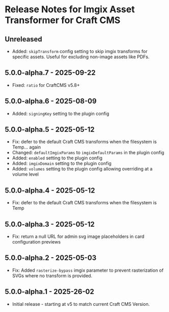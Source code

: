 # Release Notes for Imgix Asset Transformer for Craft CMS

## Unreleased

- Added: `skipTransform` config setting to skip imgix transforms for specific assets. Useful for excluding non-image assets like PDFs.

## 5.0.0-alpha.7 - 2025-09-22

- Fixed: `ratio` for CraftCMS v5.8+

## 5.0.0-alpha.6 - 2025-08-09

- Added: `signingKey` setting to the plugin config

## 5.0.0-alpha.5 - 2025-05-12

- Fix: defer to the default Craft CMS transforms when the filesystem is Temp… again
- Changed: `defaultImgixParams` to `imgixDefaultParams` in the plugin config
- Added: `enabled` setting to the plugin config
- Added: `imgixDomain` setting to the plugin config
- Added: `volumes` setting to the plugin config allowing overriding at a volume level

## 5.0.0-alpha.4 - 2025-05-12

- Fix: defer to the default Craft CMS transforms when the filesystem is Temp

## 5.0.0-alpha.3 - 2025-05-12

- Fix: return a null URL for admin svg image placeholders in card configuration previews

## 5.0.0-alpha.2 - 2025-05-03

- Fix: Added `rasterize-bypass` imgix parameter to prevent rasterization of SVGs where no transform is provided.

## 5.0.0-alpha.1 - 2025-26-02

- Initial release - starting at v5 to match current Craft CMS Version.
